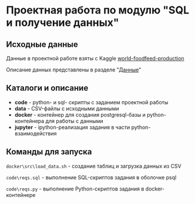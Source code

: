 # Проектная работа по модулю "SQL и получение данных"
## Исходные данные
Данные в проектной работе взяты с Kaggle [world-foodfeed-production](https://www.kaggle.com/dorbicycle/world-foodfeed-production)

Описание данных представлены в разделе "[Данные](DB.md)"

## Каталоги и описание

* **code** - python- и sql- скрипты с заданием проектной работы
* **data** - CSV-файлы с исходными данными
* **docker** - контейнер для создания postgresql-базы и python-контейнера для работы с данными
* **jupyter** - ipython-реализация задания в части python-взаимодействия

## Команды для запуска

`docker\src\load_data.sh` - создание таблиц и загрузка данных из CSV

`code\reqs.sql` - выполнение SQL-скриптов задания в оболочке psql

`code\reqs.py` - выполнение Python-скриптов задания в docker-контейнере

